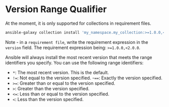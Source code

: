 # Version Range Qualifier
At the moment, it is only supported for collections
in requirement files.

``` sh
ansible-galaxy collection install 'my_namespace.my_collection:>=1.0.0,<2.0.0'
```
Note - in a `requirement file`, write the requirement expression in the
`version` field. The requirement expression being: `>=1.0.0,<2.0.0`.

Ansible will always install the most recent version that meets the range 
identifiers you specify. You can use the following range identifiers:

- `*`: The most recent version. This is the default.
- `!=`: Not equal to the version specified.
-`==`: Exactly the version specified.
- `>=`: Greater than or equal to the version specified.
- `>`: Greater than the version specified.
- `<=`: Less than or equal to the version specified.
- `<`: Less than the version specified.

